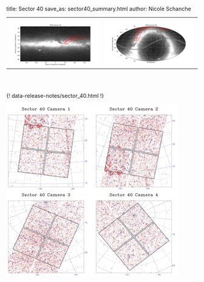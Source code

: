 title: Sector 40
save_as: sector40_summary.html
author: Nicole Schanche


<table>
  <tr>
    <th colspan="2" ></th>
  </tr>
  <tr>
    <td width="50%" style = "text-align: center;">
          <img class="img-responsive" style="max-width:100%;" src="images/sector-plots/tess_galactic_sector_040.png"> 
    </td>
    <td width="50%" style = "text-align: center;">
          <img class="img-responsive" style="max-width:100%;" src="images/sector-plots/tess_icrs_sector_040.png">
    </td>
  </tr>
</table>
<br></br>





{! data-release-notes/sector_40.html !}

<img class="img-responsive" style="max-width:90%;" src="images/sector-plots/sector-plots.040.jpeg">